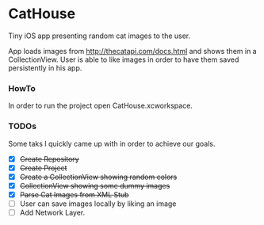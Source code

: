 # CatHouse

Tiny iOS app presenting random cat images to the user.

App loads images from http://thecatapi.com/docs.html and shows them in a CollectionView.
User is able to like images in order to have them saved persistently in his app.

### HowTo

In order to run the project open CatHouse.xcworkspace.

### TODOs

Some taks I quickly came up with in order to achieve our goals.

- [x] ~~Create Repository~~
- [x] ~~Create Project~~
- [x] ~~Create a CollectionView showing random colors~~
- [x] ~~CollectionView showing some dummy images~~
- [x] ~~Parse Cat Images from XML Stub~~
- [ ] User can save images locally by liking an image
- [ ] Add Network Layer.
